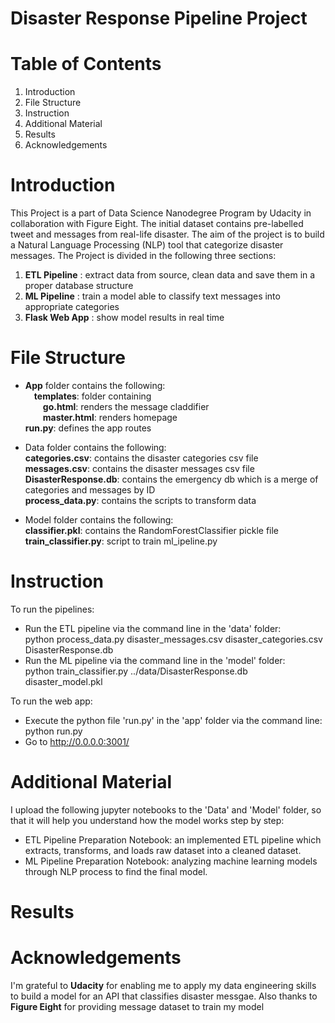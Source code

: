 # Disaster Response Pipeline Project
# Table of Contents
1. Introduction
2. File Structure
3. Instruction
4. Additional Material
5. Results
6. Acknowledgements

# Introduction
This Project is a part of Data Science Nanodegree Program by Udacity in collaboration with Figure Eight. The initial dataset contains pre-labelled tweet and messages from real-life disaster. The aim of the project is to build a Natural Language Processing (NLP) tool that categorize disaster messages.
The Project is divided in the following three sections:<br>
1. <b>ETL Pipeline</b> : extract data from source, clean data and save them in a proper database structure<br>
2. <b>ML Pipeline</b> : train a model able to classify text messages into appropriate categories<br>
3. <b>Flask Web App</b> : show model results in real time<br>

# File Structure
- <b>App</b> folder contains the following:<br>
  &emsp;<b>templates</b>: folder containing<br>
  &emsp;&emsp;<b>go.html</b>: renders the message claddifier<br>
  &emsp;&emsp;<b>master.html</b>: renders homepage<br>
  <b>run.py</b>: defines the app routes<br>

- Data folder contains the following:<br>
  <b>categories.csv</b>: contains the disaster categories csv file<br>
  <b>messages.csv</b>: contains the disaster messages csv file<br>
  <b>DisasterResponse.db</b>: contains the emergency db which is a merge of categories and messages by ID<br>
  <b>process_data.py</b>: contains the scripts to transform data<br>

- Model folder contains the following:<br>
  <b>classifier.pkl</b>: contains the RandomForestClassifier pickle file<br>
  <b>train_classifier.py</b>: script to train ml_ipeline.py<br>

# Instruction
To run the pipelines:<br>
- Run the ETL pipeline via the command line in the 'data' folder:<br>
python process_data.py disaster_messages.csv disaster_categories.csv DisasterResponse.db<br>
- Run the ML pipeline via the command line in the 'model' folder:<br>
python train_classifier.py ../data/DisasterResponse.db disaster_model.pkl<br>

To run the web app:<br>
- Execute the python file 'run.py' in the 'app' folder via the command line:<br>
python run.py<br>
- Go to http://0.0.0.0:3001/<br>

# Additional Material
I upload the following jupyter notebooks to the 'Data' and 'Model' folder, so that it will help you understand how the model works step by step:<br>
- ETL Pipeline Preparation Notebook: an implemented ETL pipeline which extracts, transforms, and loads raw dataset into a cleaned dataset.<br>
- ML Pipeline Preparation Notebook: analyzing machine learning models through NLP process to find the final model.<br>

# Results

# Acknowledgements
I'm grateful to <b>Udacity</b> for enabling me to apply my data engineering skills to build a model for an API that classifies disaster messgae. Also thanks to <b>Figure Eight</b> for providing message dataset to train my model
